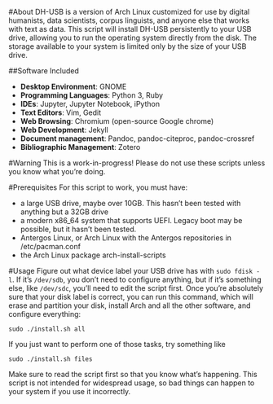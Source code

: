 #About
DH-USB is a version of Arch Linux customized for use by digital humanists, data scientists, corpus linguists, and anyone else that works with text as data. This script will install DH-USB persistently to your USB drive, allowing you to run the operating system directly from the disk. The storage available to your system is limited only by the size of your USB drive. 

##Software Included
 - **Desktop Environment**: GNOME
 - **Programming Languages**: Python 3, Ruby 
 - **IDEs**: Jupyter, Jupyter Notebook, iPython
 - **Text Editors**: Vim, Gedit
 - **Web Browsing**: Chromium (open-source Google chrome)  
 - **Web Development**: Jekyll
 - **Document management**: Pandoc, pandoc-citeproc, pandoc-crossref
 - **Bibliographic Management**: Zotero

#Warning
This is a work-in-progress! Please do not use these scripts unless you know what you’re doing. 

#Prerequisites 
For this script to work, you must have: 

 - a large USB drive, maybe over 10GB. This hasn’t been tested with anything but a 32GB drive
 - a modern x86_64 system that supports UEFI. Legacy boot may be possible, but it hasn’t been tested. 
 - Antergos Linux, or Arch Linux with the Antergos repositories in /etc/pacman.conf 
 - the Arch Linux package arch-install-scripts

#Usage
Figure out what device label your USB drive has with `sudo fdisk -l`. If it’s `/dev/sdb`, you don’t need to configure anything, but if it’s something else, like `/dev/sdc`, you’ll need to edit the script first. Once you’re absolutely sure that your disk label is correct, you can run this command, which will erase and partition your disk, install Arch and all the other software, and configure everything: 

    sudo ./install.sh all

If you just want to perform one of those tasks, try something like

    sudo ./install.sh files

Make sure to read the script first so that you know what’s happening. This script is not intended for widespread usage, so bad things can happen to your system if you use it incorrectly. 
